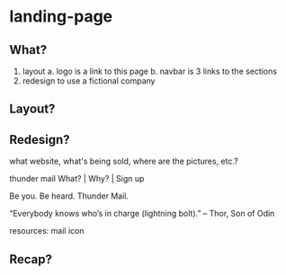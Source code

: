 # landing-page

## What?

1. layout
   a. logo is a link to this page
   b. navbar is 3 links to the sections
2. redesign to use a fictional company

## Layout?

## Redesign?

what website, what's being sold, where are the pictures, etc.?

thunder mail
What? | Why? | Sign up

Be you. Be heard. Thunder Mail.

“Everybody knows who’s in charge (lightning bolt).” – Thor, Son of Odin

resources:
mail icon

## Recap?
